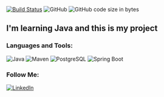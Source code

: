 [![Build Status](https://travis-ci.com/Fendansas/onlinestore.svg?branch=main)](https://travis-ci.com/Fendansas/onlinestore)
![GitHub](https://img.shields.io/github/license/Fendansas/onlinestore)
![GitHub code size in bytes](https://img.shields.io/github/languages/code-size/fendansas/onlinestore?color=%2378863b)

## I'm learning Java and this is my project

### Languages and Tools:
![Java](https://img.shields.io/badge/-Java-090909?style=for-the-badge&logo=java&logoColor=47C5FB)
![Maven](https://img.shields.io/badge/-Maven-090909?style=for-the-badge&logo=maven&logoColor=097CDB)
![PostgreSQL](https://img.shields.io/badge/-PostgreSQL-090909?style=for-the-badge&logo=mysql&logoColor=F8C52C)
![Spring Boot](https://img.shields.io/badge/-SpringBoot-090909?style=for-the-badge&logo=spring&logoColor=F88C00)



### Follow Me:
[![LinkedIn](https://img.shields.io/badge/-LinkedIn-090909?style=for-the-badge&logo=linkedin&logoColor=007BB6)](https://www.linkedin.com/in/%D1%81%D0%B5%D1%80%D0%B3%D0%B5%D0%B9-%D0%B4%D0%B0%D0%BD%D0%B8%D0%BB%D1%8C%D1%87%D0%B8%D0%BA-b749131ba/)








